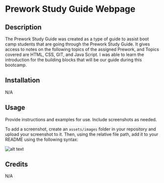 # Prework Study Guide Webpage

## Description

The Prework Study Guide was created as a type of guide to assist boot camp students that are going through the Prework Study Guide. It gives access to notes on the following topics of the assigned Prework, and Topics covered are HTML, CSS, GIT, and Java Script. I was able to learn the introduction for the building blocks that will be our guide during this bootcamp. 

## Installation

N/A

## Usage

Provide instructions and examples for use. Include screenshots as needed.

To add a screenshot, create an `assets/images` folder in your repository and upload your screenshot to it. Then, using the relative file path, add it to your README using the following syntax:

![alt text](assets/images/screenshot.png)

## Credits

N/A